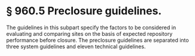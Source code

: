 # § 960.5   Preclosure guidelines.

The guidelines in this subpart specify the factors to be considered in evaluating and comparing sites on the basis of expected repository performance before closure. The preclosure guidelines are separated into three system guidelines and eleven technical guidelines.




